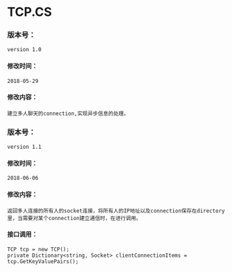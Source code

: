 # TCP.CS
### 版本号：
	version 1.0
#### 修改时间：
	2018-05-29
#### 修改内容： 
	建立多人聊天的connection,实现异步信息的处理。
### 版本号：
	version 1.1
#### 修改时间：
	2018-06-06
#### 修改内容：
	返回多人连接的所有人的socket连接，将所有人的IP地址以及connection保存在directory里，当需要对某个connection建立通信时，在进行调用。
#### 接口调用：	
	TCP tcp = new TCP();
	private Dictionary<string, Socket> clientConnectionItems = tcp.GetKeyValuePairs();
